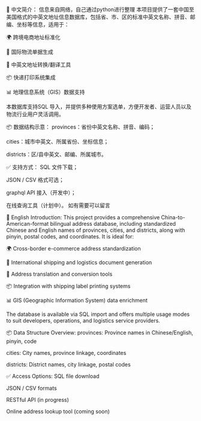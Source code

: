 📝 中文简介：
信息来自网络，自己通过python进行整理
本项目提供了一套中国至美国格式的中英文地址信息数据库，包括省、市、区的标准中英文名称、拼音、邮编、坐标等信息，适用于：

🌍 跨境电商地址标准化

🛫 国际物流单据生成

🧾 中英文地址转换/翻译工具

📦 快递打印系统集成

📊 地理信息系统（GIS）数据支持

本数据库支持SQL 导入，并提供多种使用方案选单，方便开发者、运营人员以及物流行业用户灵活调用。

📦 数据结构示意：
provinces：省份中英文名称、拼音、编码；

cities：城市中英文、所属省份、坐标信息；

districts：区/县中英文、邮编、所属城市。

✅ 支持方式：
SQL 文件下载；

JSON / CSV 格式可选；

graphql API 接入（开发中）；

在线查询工具（计划中）。 如有需要可以留言



📝 English Introduction:
This project provides a comprehensive China-to-American-format bilingual address database, including standardized Chinese and English names of provinces, cities, and districts, along with pinyin, postal codes, and coordinates. It is ideal for:

🌍 Cross-border e-commerce address standardization

🛫 International shipping and logistics document generation

🧾 Address translation and conversion tools

📦 Integration with shipping label printing systems

📊 GIS (Geographic Information System) data enrichment

The database is available via SQL import and offers multiple usage modes to suit developers, operations, and logistics service providers.

📦 Data Structure Overview:
provinces: Province names in Chinese/English, pinyin, code

cities: City names, province linkage, coordinates

districts: District names, city linkage, postal codes

✅ Access Options:
SQL file download

JSON / CSV formats

RESTful API (in progress)

Online address lookup tool (coming soon)



